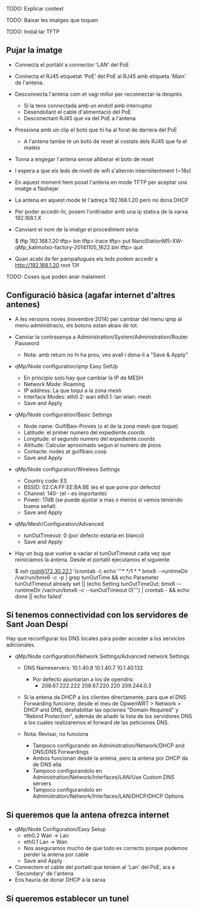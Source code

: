 
TODO: Explicar context

TODO: Baixar les imatges que toquen

TODO: Instal·lar TFTP

## Pujar la imatge

- Connecta el portàtil a connector 'LAN' del PoE
- Connecta el RJ45 etiquetat 'PoE' del PoE al RJ45 amb etiqueta 'Main' de l'antena.
- Desconnecta l'antena com et vagi millor per reconnectar-la després
	- Si la tens connectada amb un endoll amb interruptor
	- Desendollant el cable d'alimentació del PoE
	- Desconectant RJ45 que va del PoE a l'antena
- Pressiona amb un clip el botó que hi ha al forat de darrera del PoE
	- A l'antena tambe té un botó de reset al costats dels RJ45 que fa el mateix
- Torna a engegar l'antena sense alliberar el boto de reset
- I espera a que els leds de nivell de wifi s'alternin intermitentment (~18s)
- En aquest moment hem posat l'antena en mode TFTP per aceptar una imatge a flashejar

- La antena en aquest mode té l'adreça 192.168.1.20 pero no dona DHCP
- Per poder accedir-hi, posem l'ordinador amb una ip statica de la xarxa 192.168.1.X
- Canviant el nom de la imatge el procediment seria:

	$ tftp 192.168.1.20
	tftp> bin
	tftp> trace
	tftp> put NanoStationM5-XW-qMp_kalimotxo-factory-20141105_1622.bin
	tftp> quit

- Quan acabi de fer pampallugues els leds podem accedir a http://192.168.1.20  root 13f

TODO: Coses que poden anar malament

## Configuració bàsica (agafar internet d'altres antenes)


- A les versions noves (novembre 2014) per cambiar del menu qmp al menu administracio, els botons estan abaix de tot.
- Canviar la contrasenya a Administration/System/Administration/Router Password
	- Nota: amb return no hi ha prou, ves avall i dona-li a "Save & Apply"
- qMp/Node configuration/qmp Easy SetUp
	- En principio solo hay que cambiar la IP de MESH
	- Network Mode: Roaming
	- IP address: La que toqui a la zona mesh
	- Interface Modes:
		eth0.2: wan
		eth0.1: lan
		wlan: mesh
	- Save and Apply
- qMp/Node configuration/Basic Settings
	- Node name: GuifiBaix-Proves   (o el de la zona mesh que toque)
	- Latitude: el primer numero del expediente.coords
	- Longitude: el segundo numero del expediente.coords
	- Altitude: Calcular aproximado segun el numero de pisos
	- Contacte: nodes at guifibaix.coop
	- Save and Apply
- qMp/Node configuration/Wireless Settings
	- Country code: ES
	- BSSID: 02:CA:FF:EE:BA:BE (es el que pone por defecto)
	- Channel: 140-  (el - es importante)
	- Power: 17dB (se puede ajustar a mas o menos si vamos teniendo buena señal)
	- Save and Apply
- qMp/Mesh/Configuration/Advanced
	- tunOutTimeout: 0 (por defecto estaria en blanco)
	- Save and Apply
- Hay un bug que vuelve a vaciar el tunOutTimeout cada vez que reiniciamos la antena.
  Desde el portatil ejecutamos el siguiente 

	$ ssh root@172.30.22.1  '(crontab -l; echo '\''* */1 * * bmx6 --runtimeDir /var/run/bmx6 -c -p | grep tunOutTime && echo Parameter tunOutTimeout already set  || (echo Setting tunOutTimeOut; bmx6 --runtimeDir /var/run/bmx6 -c --tunOutTimeout 0)'\'') | crontab - && echo done || echo failed' 


## Si tenemos connectividad con los servidores de Sant Joan Despí

Hay que reconfigurar los DNS locales para poder acceder a los servicios adicionales.

- qMp/Node configuration/Network Settings/Advanced network Settings
	- DNS Nameservers: 10.1.40.8 10.1.40.7 10.1.40.132
		- Por defecto apuntarian a los de opendns:
			- 208.67.222.222 208.67.220.220 209.244.0.3
	- Si la antena da DHCP a los clientes directamente, para que el DNS Forwarding funcione, desde el meu de OpwenWRT > Network > DHCP and DNS, deshabilitar las opciones "Domain Required" y "Rebind Protection", además de añadir la lista de los servidores DNS a los cuales realizaremos el forward de las peticiones DNS.
	
	- Nota: Revisar, no funciona
		- Tampoco configurando en Administration/Network/DHCP and DNS/DNS Forwardings
		- Ambos funcionan desde la antena, pero la antena por DHCP da de DNS ella
		- Tampoco configurandolo en Administration/Network/Interfaces/LAN/Use Custom DNS servers
		- Tampoco configurandolo en Administration/Network/Interfaces/LAN/DHCP/DHCP Options


## Si queremos que la antena ofrezca internet

- qMp/Node Configuration/Easy Setup
	- eth0.2 Wan -> Lan
	- eth0.1 Lan -> Wan
	- Nos aseguramos mucho de que todo es correcto porque podemos perder la antena por cable
	- Save and Apply
- Connectem el cable del portatil que teniem al 'Lan' del PoE, ara a 'Secondary' de l'antena
- Ens hauria de donar DHCP a la xarxa




## Si queremos establecer un tunel















